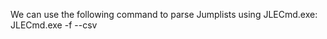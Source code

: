 We can use the following command to parse Jumplists using JLECmd.exe:
JLECmd.exe -f <path-to-Jumplist-file> --csv <path-to-save-csv>